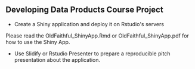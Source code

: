 ## Developing Data Products Course Project

- Create a Shiny application and deploy it on Rstudio's servers  

Please read the OldFaithful_ShinyApp.Rmd or OldFaithful_ShinyApp.pdf for how to use the Shiny App. 

- Use Slidify or Rstudio Presenter to prepare a reproducible pitch presentation about the application.
